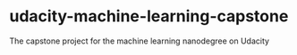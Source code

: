 # udacity-machine-learning-capstone
The capstone project for the machine learning nanodegree on Udacity

